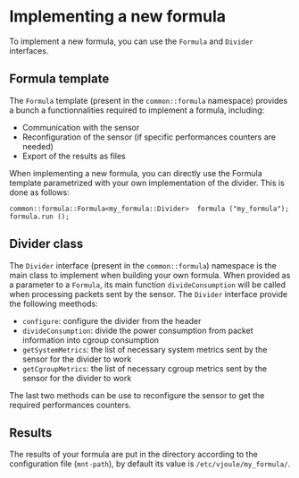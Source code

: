 # Implementing a new formula

To implement a new formula, you can use the `Formula` and `Divider` interfaces. 

## Formula template
The `Formula` template (present in the `common::formula` namespace) provides a bunch a functionnalities required to implement a formula, including:
- Communication with the sensor
- Reconfiguration of the sensor (if specific performances counters are needed)
- Export of the results as files

When implementing a new formula, you can directly use the Formula template parametrized with your own implementation of the divider. This is done as follows:

```
common::formula::Formula<my_formula::Divider>  formula ("my_formula");
formula.run ();
```

## Divider class

The `Divider` interface (present in the `common::formula`) namespace is the main class to implement when building your own formula. When provided as a parameter to a `Formula`, its main function `divideConsumption` will be called when processing packets sent by the sensor. The `Divider` interface provide the following meethods:
-  `configure`: configure the divider from the header
- `divideConsumption`: divide the power consumption from packet information into cgroup consumption
- `getSystemMetrics`: the list of necessary system metrics sent by the sensor for the divider to work
- `getCgroupMetrics`: the list of necessary cgroup metrics sent by the sensor for the divider to work

The last two methods can be use to reconfigure the sensor to get the required performances counters. 

## Results 

The results of your formula are put in the directory according to the
configuration file (`mnt-path`), by default its value is
`/etc/vjoule/my_formula/`.
